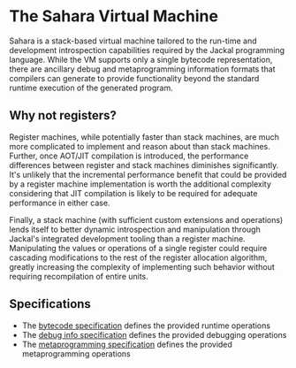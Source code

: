 # The Sahara Virtual Machine

Sahara is a stack-based virtual machine tailored to the run-time and development introspection capabilities required by
the Jackal programming language. While the VM supports only a single bytecode representation, there are ancillary debug
and metaprogramming information formats that compilers can generate to provide functionality beyond the standard runtime
execution of the generated program.

## Why not registers?

Register machines, while potentially faster than stack machines, are much more complicated to implement and reason about
than stack machines. Further, once AOT/JIT compilation is introduced, the performance differences between register and
stack machines diminishes significantly. It's unlikely that the incremental performance benefit that could be provided
by a register machine implementation is worth the additional complexity considering that JIT compilation is likely to be
required for adequate performance in either case.

Finally, a stack machine (with sufficient custom extensions and operations) lends itself to better dynamic introspection
and manipulation through Jackal's integrated development tooling than a register machine. Manipulating the values or
operations of a single register could require cascading modifications to the rest of the register allocation algorithm,
greatly increasing the complexity of implementing such behavior without requiring recompilation of entire units.

## Specifications

* The [bytecode specification](./bytecode.md) defines the provided runtime operations
* The [debug info specification](./debug.md) defines the provided debugging operations
* The [metaprogramming specification](./metaprogramming.md) defines the provided metaprogramming operations